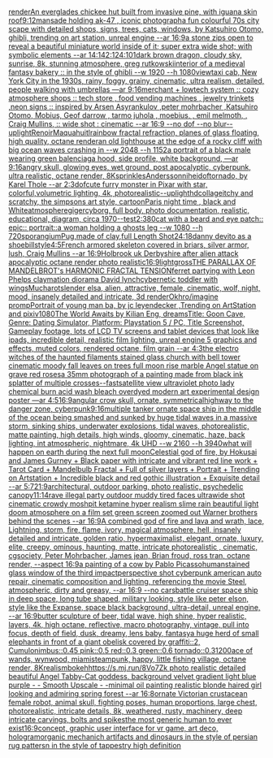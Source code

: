 [render](https://www.ebank.nz/aiartgenerator?category=render)[An everglades chickee hut built from invasive pine, with iguana skin roof](https://www.ebank.nz/aiartgenerator?category=An%2520everglades%2520chickee%2520hut%2520built%2520from%2520invasive%2520pine%2C%2520with%2520iguana%2520skin%2520roof)[9:12](https://www.ebank.nz/aiartgenerator?category=9%3A12)[man](https://www.ebank.nz/aiartgenerator?category=man)[sade holding ak-47 , iconic photograph](https://www.ebank.nz/aiartgenerator?category=sade%2520holding%2520ak-47%2520%2C%2520iconic%2520photograph)[a fun colourful 70s city scape with detailed shops, signs, trees, cats, windows, by Katsuhiro Otomo, ghibli, trending on art station, unreal engine --ar 16:9](https://www.ebank.nz/aiartgenerator?category=a%2520fun%2520colourful%252070s%2520city%2520scape%2520with%2520detailed%2520shops%2C%2520signs%2C%2520trees%2C%2520cats%2C%2520windows%2C%2520by%2520Katsuhiro%2520Otomo%2C%2520ghibli%2C%2520trending%2520on%2520art%2520station%2C%2520unreal%2520engine%2520--ar%252016%3A9)[a stone zips open to reveal a beautiful miniature world inside of it; super extra wide shot; with symbolic elements --ar 14:14](https://www.ebank.nz/aiartgenerator?category=a%2520stone%2520zips%2520open%2520to%2520reveal%2520a%2520beautiful%2520miniature%2520world%2520inside%2520of%2520it%3B%2520super%2520extra%2520wide%2520shot%3B%2520with%2520symbolic%2520elements%2520--ar%252014%3A14)[2:1](https://www.ebank.nz/aiartgenerator?category=2%3A1)[24:10](https://www.ebank.nz/aiartgenerator?category=24%3A10)[1](https://www.ebank.nz/aiartgenerator?category=1)[dark brown dragon, cloudy sky, sunrise, 8k, stunning atmosphere, greg rutkowski](https://www.ebank.nz/aiartgenerator?category=dark%2520brown%2520dragon%2C%2520cloudy%2520sky%2C%2520sunrise%2C%25208k%2C%2520stunning%2520atmosphere%2C%2520greg%2520rutkowski)[interior of a medieval fantasy bakery :: in the style of ghibli --w 1920 --h 1080](https://www.ebank.nz/aiartgenerator?category=interior%2520of%2520a%2520medieval%2520fantasy%2520bakery%2520%3A%3A%2520in%2520the%2520style%2520of%2520ghibli%2520--w%25201920%2520--h%25201080)[view](https://www.ebank.nz/aiartgenerator?category=view)[taxi cab, New York City in the 1930s, rainy, foggy, grainy, cinematic, ultra realism, detailed, people walking with umbrellas —ar 9:16](https://www.ebank.nz/aiartgenerator?category=taxi%2520cab%2C%2520New%2520York%2520City%2520in%2520the%25201930s%2C%2520rainy%2C%2520foggy%2C%2520grainy%2C%2520cinematic%2C%2520ultra%2520realism%2C%2520detailed%2C%2520people%2520walking%2520with%2520umbrellas%2520%E2%80%94ar%25209%3A16)[merchant + lowtech system :: cozy atmosphere shops :: tech store , food vending machines  , jewelry trinkets ,neon signs :: inspired by Arsen Asyrankulov ,peter mohrbacher ,Katsuhiro Otomo, Mobius, Geof darrow   , tarmo juhola , moebius, , emil melmoth, , Craig Mullins, :: wide shot : cinematic --ar 16:9 --no dof --no blur](https://www.ebank.nz/aiartgenerator?category=merchant%2520%2B%2520lowtech%2520system%2520%3A%3A%2520cozy%2520atmosphere%2520shops%2520%3A%3A%2520tech%2520store%2520%2C%2520food%2520vending%2520machines%2520%2520%2C%2520jewelry%2520trinkets%2520%2Cneon%2520signs%2520%3A%3A%2520inspired%2520by%2520Arsen%2520Asyrankulov%2520%2Cpeter%2520mohrbacher%2520%2CKatsuhiro%2520Otomo%2C%2520Mobius%2C%2520Geof%2520darrow%2520%2520%2520%2C%2520tarmo%2520juhola%2520%2C%2520moebius%2C%2520%2C%2520emil%2520melmoth%2C%2520%2C%2520Craig%2520Mullins%2C%2520%3A%3A%2520wide%2520shot%2520%3A%2520cinematic%2520--ar%252016%3A9%2520--no%2520dof%2520--no%2520blur)[--uplight](https://www.ebank.nz/aiartgenerator?category=--uplight)[Renoir](https://www.ebank.nz/aiartgenerator?category=Renoir)[Maquahuitl](https://www.ebank.nz/aiartgenerator?category=Maquahuitl)[rainbow fractal refraction, planes of glass floating, high quality, octane render](https://www.ebank.nz/aiartgenerator?category=rainbow%2520fractal%2520refraction%2C%2520planes%2520of%2520glass%2520floating%2C%2520high%2520quality%2C%2520octane%2520render)[an old lighthouse at the edge of a rocky cliff with big ocean waves crashing in --w 2048  --h 1152](https://www.ebank.nz/aiartgenerator?category=an%2520old%2520lighthouse%2520at%2520the%2520edge%2520of%2520a%2520rocky%2520cliff%2520with%2520big%2520ocean%2520waves%2520crashing%2520in%2520--w%25202048%2520%2520--h%25201152)[a portrait of a black male wearing green balenciaga hood, side profile, white background, —ar 9:16](https://www.ebank.nz/aiartgenerator?category=a%2520portrait%2520of%2520a%2520black%2520male%2520wearing%2520green%2520balenciaga%2520hood%2C%2520side%2520profile%2C%2520white%2520background%2C%2520%E2%80%94ar%25209%3A16)[angry skull, glowing eyes, wet ground, post apocalyptic, cyberpunk, ultra realistic, octane render, 8K](https://www.ebank.nz/aiartgenerator?category=angry%2520skull%2C%2520glowing%2520eyes%2C%2520wet%2520ground%2C%2520post%2520apocalyptic%2C%2520cyberpunk%2C%2520ultra%2520realistic%2C%2520octane%2520render%2C%25208K)[sprinkles](https://www.ebank.nz/aiartgenerator?category=sprinkles)[Andersson](https://www.ebank.nz/aiartgenerator?category=Andersson)[nihei](https://www.ebank.nz/aiartgenerator?category=nihei)[dof](https://www.ebank.nz/aiartgenerator?category=dof)[tornado, by Karel Thole --ar 2:3](https://www.ebank.nz/aiartgenerator?category=tornado%2C%2520by%2520Karel%2520Thole%2520--ar%25202%3A3)[dof](https://www.ebank.nz/aiartgenerator?category=dof)[cute furry monster in Pixar with star, colorful,volumetric lighting, 4k, photorealistic](https://www.ebank.nz/aiartgenerator?category=cute%2520furry%2520monster%2520in%2520Pixar%2520with%2520star%2C%2520colorful%2Cvolumetric%2520lighting%2C%25204k%2C%2520photorealistic)[--uplight](https://www.ebank.nz/aiartgenerator?category=--uplight)[hd](https://www.ebank.nz/aiartgenerator?category=hd)[collage](https://www.ebank.nz/aiartgenerator?category=collage)[itchy and scratchy, the simpsons art style, cartoon](https://www.ebank.nz/aiartgenerator?category=itchy%2520and%2520scratchy%2C%2520the%2520simpsons%2520art%2520style%2C%2520cartoon)[Paris night time , black and White](https://www.ebank.nz/aiartgenerator?category=Paris%2520night%2520time%2520%2C%2520black%2520and%2520White)[atmosphere](https://www.ebank.nz/aiartgenerator?category=atmosphere)[giger](https://www.ebank.nz/aiartgenerator?category=giger)[cyborg, full body, photo documentation, realistic, educational, diagram, circa 1970](https://www.ebank.nz/aiartgenerator?category=cyborg%2C%2520full%2520body%2C%2520photo%2520documentation%2C%2520realistic%2C%2520educational%2C%2520diagram%2C%2520circa%25201970)[--test](https://www.ebank.nz/aiartgenerator?category=--test)[2:3](https://www.ebank.nz/aiartgenerator?category=2%3A3)[80](https://www.ebank.nz/aiartgenerator?category=80)[cat with a beard and eye patch:: epic:: portrait::](https://www.ebank.nz/aiartgenerator?category=cat%2520with%2520a%2520beard%2520and%2520eye%2520patch%3A%3A%2520epic%3A%3A%2520portrait%3A%3A)[a woman holding a ghosts leg --w 1080 --h 720](https://www.ebank.nz/aiartgenerator?category=a%2520woman%2520holding%2520a%2520ghosts%2520leg%2520--w%25201080%2520--h%2520720)[sporangium](https://www.ebank.nz/aiartgenerator?category=sporangium)[Pug,made of clay,full Length Shot](https://www.ebank.nz/aiartgenerator?category=Pug%2Cmade%2520of%2520clay%2Cfull%2520Length%2520Shot)[24:18](https://www.ebank.nz/aiartgenerator?category=24%3A18)[danny devito as a shoebill](https://www.ebank.nz/aiartgenerator?category=danny%2520devito%2520as%2520a%2520shoebill)[style](https://www.ebank.nz/aiartgenerator?category=style)[4:5](https://www.ebank.nz/aiartgenerator?category=4%3A5)[French armored skeleton covered in briars, silver armor, lush, Craig Mullins --ar 16:9](https://www.ebank.nz/aiartgenerator?category=French%2520armored%2520skeleton%2520covered%2520in%2520briars%2C%2520silver%2520armor%2C%2520lush%2C%2520Craig%2520Mullins%2520--ar%252016%3A9)[Holbrook uk Derbyshire after alien attack apocalyptic octane render photo realistic](https://www.ebank.nz/aiartgenerator?category=Holbrook%2520uk%2520Derbyshire%2520after%2520alien%2520attack%2520apocalyptic%2520octane%2520render%2520photo%2520realistic)[16:9](https://www.ebank.nz/aiartgenerator?category=16%3A9)[light](https://www.ebank.nz/aiartgenerator?category=light)[gross](https://www.ebank.nz/aiartgenerator?category=gross)[THE PARALLAX OF MANDELBROT's HARMONIC FRACTAL TENSION](https://www.ebank.nz/aiartgenerator?category=THE%2520PARALLAX%2520OF%2520MANDELBROT%27s%2520HARMONIC%2520FRACTAL%2520TENSION)[ferret partying with Leon Phelps claymation diorama David lynch](https://www.ebank.nz/aiartgenerator?category=ferret%2520partying%2520with%2520Leon%2520Phelps%2520claymation%2520diorama%2520David%2520lynch)[cybernetic toddler with wings](https://www.ebank.nz/aiartgenerator?category=cybernetic%2520toddler%2520with%2520wings)[Mucha](https://www.ebank.nz/aiartgenerator?category=Mucha)[rot](https://www.ebank.nz/aiartgenerator?category=rot)[slender elsa, alien, attractive, female, cinematic, wolf, night, mood, insanely detailed and intricate, 3d render](https://www.ebank.nz/aiartgenerator?category=slender%2520elsa%2C%2520alien%2C%2520attractive%2C%2520female%2C%2520cinematic%2C%2520wolf%2C%2520night%2C%2520mood%2C%2520insanely%2520detailed%2520and%2520intricate%2C%25203d%2520render)[Okhro](https://www.ebank.nz/aiartgenerator?category=Okhro)[/imagine prompPortrait of young man ba, by jc leyendecker ,Trending on ArtStation and pixiv](https://www.ebank.nz/aiartgenerator?category=/imagine%2520prompPortrait%2520of%2520young%2520man%2520ba%2C%2520by%2520jc%2520leyendecker%2520%2CTrending%2520on%2520ArtStation%2520and%2520pixiv)[1080](https://www.ebank.nz/aiartgenerator?category=1080)[](https://www.ebank.nz/aiartgenerator?category=)[The World Awaits by Kilian Eng, dreams](https://www.ebank.nz/aiartgenerator?category=The%2520World%2520Awaits%2520by%2520Kilian%2520Eng%2C%2520dreams)[Title: Goon Cave, Genre: Dating Simulator, Platform: Playstation 5 / PC, Title Screenshot, Gameplay footage, lots of LCD TV screens and tablet devices that look like ipads, incredible detail, realistic film lighting, unreal engine 5 graphics and effects, muted colors, rendered octane, film grain --ar 4:3](https://www.ebank.nz/aiartgenerator?category=Title%3A%2520Goon%2520Cave%2C%2520Genre%3A%2520Dating%2520Simulator%2C%2520Platform%3A%2520Playstation%25205%2520/%2520PC%2C%2520Title%2520Screenshot%2C%2520Gameplay%2520footage%2C%2520lots%2520of%2520LCD%2520TV%2520screens%2520and%2520tablet%2520devices%2520that%2520look%2520like%2520ipads%2C%2520incredible%2520detail%2C%2520realistic%2520film%2520lighting%2C%2520unreal%2520engine%25205%2520graphics%2520and%2520effects%2C%2520muted%2520colors%2C%2520rendered%2520octane%2C%2520film%2520grain%2520--ar%25204%3A3)[the electro  witches of the haunted filaments  stained glass church with bell tower cinematic moody fall leaves on trees full moon rise marble Angel statue on grave red roses](https://www.ebank.nz/aiartgenerator?category=the%2520electro%2520%2520witches%2520of%2520the%2520haunted%2520filaments%2520%2520stained%2520glass%2520church%2520with%2520bell%2520tower%2520cinematic%2520moody%2520fall%2520leaves%2520on%2520trees%2520full%2520moon%2520rise%2520marble%2520Angel%2520statue%2520on%2520grave%2520red%2520roses)[a 35mm photograph of a painting made from black ink splatter of multiple crosses](https://www.ebank.nz/aiartgenerator?category=a%252035mm%2520photograph%2520of%2520a%2520painting%2520made%2520from%2520black%2520ink%2520splatter%2520of%2520multiple%2520crosses)[--fast](https://www.ebank.nz/aiartgenerator?category=--fast)[satellite view ultraviolet photo lady chemical burn acid wash bleach overdyed modern art experimental design poster —ar 4:5](https://www.ebank.nz/aiartgenerator?category=satellite%2520view%2520ultraviolet%2520photo%2520lady%2520chemical%2520burn%2520acid%2520wash%2520bleach%2520overdyed%2520modern%2520art%2520experimental%2520design%2520poster%2520%E2%80%94ar%25204%3A5)[16:9](https://www.ebank.nz/aiartgenerator?category=16%3A9)[angular crow skull, ornate, symmetrical](https://www.ebank.nz/aiartgenerator?category=angular%2520crow%2520skull%2C%2520ornate%2C%2520symmetrical)[highway to the danger zone, cyberpunk](https://www.ebank.nz/aiartgenerator?category=highway%2520to%2520the%2520danger%2520zone%2C%2520cyberpunk)[9:16](https://www.ebank.nz/aiartgenerator?category=9%3A16)[multiple tanker ornate space ship in the middle of the ocean being smashed and sunked by huge tidal waves in a massive storm, sinking ships, underwater explosions, tidal waves, photorealistic, matte painting, high details, high winds, gloomy, cinematic, haze, back lighting, int atmospheric, nightmare, 4k UHD --w 2160 --h 3940](https://www.ebank.nz/aiartgenerator?category=multiple%2520tanker%2520ornate%2520space%2520ship%2520in%2520the%2520middle%2520of%2520the%2520ocean%2520being%2520smashed%2520and%2520sunked%2520by%2520huge%2520tidal%2520waves%2520in%2520a%2520massive%2520storm%2C%2520sinking%2520ships%2C%2520underwater%2520explosions%2C%2520tidal%2520waves%2C%2520photorealistic%2C%2520matte%2520painting%2C%2520high%2520details%2C%2520high%2520winds%2C%2520gloomy%2C%2520cinematic%2C%2520haze%2C%2520back%2520lighting%2C%2520int%2520atmospheric%2C%2520nightmare%2C%25204k%2520UHD%2520--w%25202160%2520--h%25203940)[what will happen on earth during the next full moon](https://www.ebank.nz/aiartgenerator?category=what%2520will%2520happen%2520on%2520earth%2520during%2520the%2520next%2520full%2520moon)[Celestial god of fire, by Hokusai and James Gurney + Black paper with intricate and vibrant red line work + Tarot Card + Mandelbulb Fractal + Full of silver layers + Portrait + Trending on Artstation + Incredible black and red gothic illustration + Exquisite detail --ar 5:7](https://www.ebank.nz/aiartgenerator?category=Celestial%2520god%2520of%2520fire%2C%2520by%2520Hokusai%2520and%2520James%2520Gurney%2520%2B%2520Black%2520paper%2520with%2520intricate%2520and%2520vibrant%2520red%2520line%2520work%2520%2B%2520Tarot%2520Card%2520%2B%2520Mandelbulb%2520Fractal%2520%2B%2520Full%2520of%2520silver%2520layers%2520%2B%2520Portrait%2520%2B%2520Trending%2520on%2520Artstation%2520%2B%2520Incredible%2520black%2520and%2520red%2520gothic%2520illustration%2520%2B%2520Exquisite%2520detail%2520--ar%25205%3A7)[21:9](https://www.ebank.nz/aiartgenerator?category=21%3A9)[architectural, outdoor parking, photo realistic, psychedelic canopy](https://www.ebank.nz/aiartgenerator?category=architectural%2C%2520outdoor%2520parking%2C%2520photo%2520realistic%2C%2520psychedelic%2520canopy)[11:14](https://www.ebank.nz/aiartgenerator?category=11%3A14)[rave illegal party outdoor muddy tired faces ultrawide shot cinematic crowdy moshpit ketamine hyper realism slime rain beautiful light doom atmosphere on a film set green screen zoomed out Warner brothers behind the scenes --ar 16:9](https://www.ebank.nz/aiartgenerator?category=rave%2520illegal%2520party%2520outdoor%2520muddy%2520tired%2520faces%2520ultrawide%2520shot%2520cinematic%2520crowdy%2520moshpit%2520ketamine%2520hyper%2520realism%2520slime%2520rain%2520beautiful%2520light%2520doom%2520atmosphere%2520on%2520a%2520film%2520set%2520green%2520screen%2520zoomed%2520out%2520Warner%2520brothers%2520behind%2520the%2520scenes%2520--ar%252016%3A9)[A combined god of fire and lava and wrath, lace, Lightning, storm, fire, flame, ivory, magical atmosphere, hell, insanely detailed and intricate, golden ratio, hypermaximalist, elegant, ornate, luxury, elite, creepy, ominous, haunting, matte, intricate photorealistic , cinematic, cgsociety, Peter Mohrbacher, James jean, Brian froud, ross tran, octane render, --aspect 16:9](https://www.ebank.nz/aiartgenerator?category=A%2520combined%2520god%2520of%2520fire%2520and%2520lava%2520and%2520wrath%2C%2520lace%2C%2520Lightning%2C%2520storm%2C%2520fire%2C%2520flame%2C%2520ivory%2C%2520magical%2520atmosphere%2C%2520hell%2C%2520insanely%2520detailed%2520and%2520intricate%2C%2520golden%2520ratio%2C%2520hypermaximalist%2C%2520elegant%2C%2520ornate%2C%2520luxury%2C%2520elite%2C%2520creepy%2C%2520ominous%2C%2520haunting%2C%2520matte%2C%2520intricate%2520photorealistic%2520%2C%2520cinematic%2C%2520cgsociety%2C%2520Peter%2520Mohrbacher%2C%2520James%2520jean%2C%2520Brian%2520froud%2C%2520ross%2520tran%2C%2520octane%2520render%2C%2520--aspect%252016%3A9)[a painting of a cow by Pablo Picasso](https://www.ebank.nz/aiartgenerator?category=a%2520painting%2520of%2520a%2520cow%2520by%2520Pablo%2520Picasso)[human](https://www.ebank.nz/aiartgenerator?category=human)[stained glass window of the third impact](https://www.ebank.nz/aiartgenerator?category=stained%2520glass%2520window%2520of%2520the%2520third%2520impact)[perspective shot cyberpunk american auto repair, cinematic composition and lighting, referencing the movie Steel, atmospheric, dirty and greasy, --ar 16:9 --no cars](https://www.ebank.nz/aiartgenerator?category=perspective%2520shot%2520cyberpunk%2520american%2520auto%2520repair%2C%2520cinematic%2520composition%2520and%2520lighting%2C%2520referencing%2520the%2520movie%2520Steel%2C%2520atmospheric%2C%2520dirty%2520and%2520greasy%2C%2520--ar%252016%3A9%2520--no%2520cars)[battle cruiser space ship in deep space, long tube shaped, military looking, style like peter elson, style like the Expanse, space black background, ultra-detail, unreal engine, --ar 16:9](https://www.ebank.nz/aiartgenerator?category=battle%2520cruiser%2520space%2520ship%2520in%2520deep%2520space%2C%2520long%2520tube%2520shaped%2C%2520military%2520looking%2C%2520style%2520like%2520peter%2520elson%2C%2520style%2520like%2520the%2520Expanse%2C%2520space%2520black%2520background%2C%2520ultra-detail%2C%2520unreal%2520engine%2C%2520--ar%252016%3A9)[butter sculpture of beer, tidal wave, high shine, hyper realistic, layers, 4k, high octane, reflective, macro photography, vintage, pull into focus, depth of field, dusk, dreamy, lens baby, fantasy](https://www.ebank.nz/aiartgenerator?category=butter%2520sculpture%2520of%2520beer%2C%2520tidal%2520wave%2C%2520high%2520shine%2C%2520hyper%2520realistic%2C%2520layers%2C%25204k%2C%2520high%2520octane%2C%2520reflective%2C%2520macro%2520photography%2C%2520vintage%2C%2520pull%2520into%2520focus%2C%2520depth%2520of%2520field%2C%2520dusk%2C%2520dreamy%2C%2520lens%2520baby%2C%2520fantasy)[a huge herd of small elephants in front of a giant obelisk covered by graffiti::2, Cumulonimbus::0.45 pink::0.5 red::0.3 green::0.6 tornado::0.3](https://www.ebank.nz/aiartgenerator?category=a%2520huge%2520herd%2520of%2520small%2520elephants%2520in%2520front%2520of%2520a%2520giant%2520obelisk%2520covered%2520by%2520graffiti%3A%3A2%2C%2520Cumulonimbus%3A%3A0.45%2520pink%3A%3A0.5%2520red%3A%3A0.3%2520green%3A%3A0.6%2520tornado%3A%3A0.3)[1200](https://www.ebank.nz/aiartgenerator?category=1200)[ace of wands, wynwood, miami](https://www.ebank.nz/aiartgenerator?category=ace%2520of%2520wands%2C%2520wynwood%2C%2520miami)[steampunk, happy, little fishing village, octane render, 8K](https://www.ebank.nz/aiartgenerator?category=steampunk%2C%2520happy%2C%2520little%2520fishing%2520village%2C%2520octane%2520render%2C%25208K)[realism](https://www.ebank.nz/aiartgenerator?category=realism)[bokeh](https://www.ebank.nz/aiartgenerator?category=bokeh)[https://s.mj.run/8Vo7Zk  photo realistic detailed beautiful Angel Tabby-Cat goddess, background velvet gradient light blue purple - - Smooth Upscale - -](https://www.ebank.nz/aiartgenerator?category=https%3A//s.mj.run/8Vo7Zk%2520%2520photo%2520realistic%2520detailed%2520beautiful%2520Angel%2520Tabby-Cat%2520goddess%2C%2520background%2520velvet%2520gradient%2520light%2520blue%2520purple%2520-%2520-%2520Smooth%2520Upscale%2520-%2520-)[minimal oil painting realistic blonde haired girl looking and admiring spring forest --ar 16:8](https://www.ebank.nz/aiartgenerator?category=minimal%2520oil%2520painting%2520realistic%2520blonde%2520haired%2520girl%2520looking%2520and%2520admiring%2520spring%2520forest%2520--ar%252016%3A8)[ornate Victorian crustacean female robot, animal skull, fighting poses, human proportions, large chest,  photorealistic, intricate details, 8k, weathered, rusty, machinery, deep intricate carvings, bolts and spikes](https://www.ebank.nz/aiartgenerator?category=ornate%2520Victorian%2520crustacean%2520female%2520robot%2C%2520animal%2520skull%2C%2520fighting%2520poses%2C%2520human%2520proportions%2C%2520large%2520chest%2C%2520%2520photorealistic%2C%2520intricate%2520details%2C%25208k%2C%2520weathered%2C%2520rusty%2C%2520machinery%2C%2520deep%2520intricate%2520carvings%2C%2520bolts%2520and%2520spikes)[the most generic human to ever exist](https://www.ebank.nz/aiartgenerator?category=the%2520most%2520generic%2520human%2520to%2520ever%2520exist)[16:9](https://www.ebank.nz/aiartgenerator?category=16%3A9)[concept, graphic user interface for vr game, art deco, hologram](https://www.ebank.nz/aiartgenerator?category=concept%2C%2520graphic%2520user%2520interface%2520for%2520vr%2520game%2C%2520art%2520deco%2C%2520hologram)[organic mechanich artifacts and dinosaurs in the style of persian rug pattersn in the style of tappestry high definition](https://www.ebank.nz/aiartgenerator?category=organic%2520mechanich%2520artifacts%2520and%2520dinosaurs%2520in%2520the%2520style%2520of%2520persian%2520rug%2520pattersn%2520in%2520the%2520style%2520of%2520tappestry%2520high%2520definition)